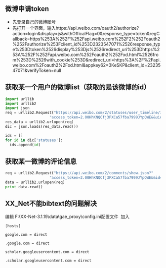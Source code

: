 ## 微博申请token
* 先登录自己的微博账号
* 先打开一个界面，输入https://api.weibo.com/oauth2/authorize?action=login&display=js&withOfficalFlag=0&response_type=token&regCallback=https%253A%252F%252Fapi.weibo.com%252F2%252Foauth2%252Fauthorize%253Fclient_id%253D2323547071%2526response_type%253Dtoken%2526display%253Djs%2526redirect_uri%253Dhttps%253A%252F%252Fapi.weibo.com%252Foauth2%252Fxd.html%2526from%253D%2526with_cookie%253D&redirect_uri=https%3A%2F%2Fapi.weibo.com%2Foauth2%2Fxd.html&appkey62=3KeSKP&client_id=2323547071&verifyToken=null

## 获取某一个用户的微博list（获取的是该微博的id）
  
  ```python
  import urllib
  import urllib2
  import json
  req = urllib2.Request("https://api.weibo.com/2/statuses/user_timeline/ids.json?"
                      "access_token=2.00HhKNQCfj3PXCa57fba7999JYpQWE&&uid=1648007681")
  res_data = urllib2.urlopen(req)
  dic = json.loads(res_data.read())

  ids = []
  for id in dic['statuses']:
    ids.append(id)
  ```
## 获取某一微博的评论信息

  ```python
  req = urllib2.Request("https://api.weibo.com/2/comments/show.json?"
                      "access_token=2.00HhKNQCfj3PXCa57fba7999JYpQWE&&id="+ids[0])
  data = urllib2.urlopen(req)
  print data.read()
  ```
## XX_Net不能bibtext的问题解决
  编辑 F:\XX-Net-3.1.19\data\gae_proxy\config.ini配置文件
  加入
  
    [hosts]
    
    google.com = direct
    
    .google.com = direct
    
    scholar.googleusercontent.com = direct
    
    .scholar.googleusercontent.com = direct
